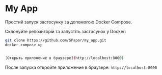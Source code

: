 # My App

Простий запуск застосунку за допомогою Docker Compose.



Склонуйте репозиторій та запустіть застосунок у Docker:

```bash
git clone https://github.com/SPapor/my_app.git
docker-compose up


[Открыть приложение в браузере](http://localhost:8000)

```
После запуска откройте приложение в браузере:
`http://localhost:8000`